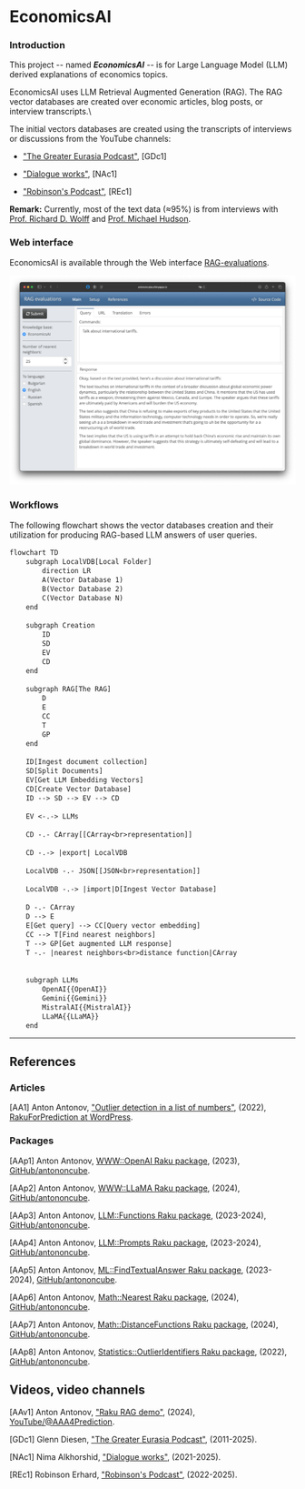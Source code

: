 # EconomicsAI

### Introduction

This project -- named ***EconomicsAI*** -- is for Large Language Model (LLM) derived explanations of economics topics.

EconomicsAI uses LLM Retrieval Augmented Generation (RAG). The RAG vector databases are created over economic articles, blog posts, or interview transcripts.\

The initial vectors databases are created using the transcripts of interviews or discussions from the YouTube channels:

- ["The Greater Eurasia Podcast"](https://www.youtube.com/@GDiesen1), [GDc1]

- ["Dialogue works"](https://www.youtube.com/@dialogueworks01), [NAc1]

- ["Robinson's Podcast"](https://www.youtube.com/@robinsonerhardt), [REc1]

**Remark:** Currently, most of the text data (≈95%) is from interviews with 
[Prof. Richard D. Wolff](https://en.wikipedia.org/wiki/Richard_D._Wolff) 
and 
[Prof. Michael Hudson](https://en.wikipedia.org/wiki/Michael_Hudson_(economist)).

### Web interface

EconomicsAI is available through the Web interface 
[RAG-evaluations](https://antononcube.shinyapps.io/RAG-evaluations).    

[![](./Diagrams/RAG-evaluations-EconomicsAI-tariffs.png)](https://antononcube.shinyapps.io/RAG-evaluations)

### Workflows

The following flowchart shows the vector databases creation and their utilization 
for producing RAG-based LLM answers of user queries. 

```mermaid
flowchart TD
    subgraph LocalVDB[Local Folder]
        direction LR
        A(Vector Database 1)
        B(Vector Database 2)
        C(Vector Database N)
    end

    subgraph Creation
        ID
        SD
        EV
        CD
    end

    subgraph RAG[The RAG]
        D 
        E
        CC
        T 
        GP   
    end

    ID[Ingest document collection]
    SD[Split Documents]
    EV[Get LLM Embedding Vectors]
    CD[Create Vector Database]
    ID --> SD --> EV --> CD

    EV <-.-> LLMs
    
    CD -.- CArray[[CArray<br>representation]]

    CD -.-> |export| LocalVDB

    LocalVDB -.- JSON[[JSON<br>representation]]

    LocalVDB -.-> |import|D[Ingest Vector Database]
 
    D -.- CArray
    D --> E
    E[Get query] --> CC[Query vector embedding]
    CC --> T[Find nearest neighbors]
    T --> GP[Get augmented LLM response]
    T -.- |nearest neighbors<br>distance function|CArray
    

    subgraph LLMs
        OpenAI{{OpenAI}}
        Gemini{{Gemini}}
        MistralAI{{MistralAI}}
        LLaMA{{LLaMA}}
    end
```

-------

## References

### Articles

[AA1] Anton Antonov,
["Outlier detection in a list of numbers"](https://rakuforprediction.wordpress.com/2022/05/29/outlier-detection-in-a-list-of-numbers/),
(2022),
[RakuForPrediction at WordPress](https://rakuforprediction.wordpress.com).

### Packages

[AAp1] Anton Antonov,
[WWW::OpenAI Raku package](https://github.com/antononcube/Raku-WWW-OpenAI),
(2023),
[GitHub/antononcube](https://github.com/antononcube).

[AAp2] Anton Antonov,
[WWW::LLaMA Raku package](https://github.com/antononcube/Raku-WWW-LLaMA),
(2024),
[GitHub/antononcube](https://github.com/antononcube).

[AAp3] Anton Antonov,
[LLM::Functions Raku package](https://github.com/antononcube/Raku-LLM-Functions),
(2023-2024),
[GitHub/antononcube](https://github.com/antononcube).

[AAp4] Anton Antonov,
[LLM::Prompts Raku package](https://github.com/antononcube/Raku-LLM-Prompts),
(2023-2024),
[GitHub/antononcube](https://github.com/antononcube).

[AAp5] Anton Antonov,
[ML::FindTextualAnswer Raku package](https://github.com/antononcube/Raku-ML-FindTextualAnswer),
(2023-2024),
[GitHub/antononcube](https://github.com/antononcube).

[AAp6] Anton Antonov,
[Math::Nearest Raku package](https://github.com/antononcube/Raku-Math-Nearest),
(2024),
[GitHub/antononcube](https://github.com/antononcube).

[AAp7] Anton Antonov,
[Math::DistanceFunctions Raku package](https://github.com/antononcube/Raku-Math-DistanceFunctions),
(2024),
[GitHub/antononcube](https://github.com/antononcube).

[AAp8] Anton Antonov,
[Statistics::OutlierIdentifiers Raku package](https://github.com/antononcube/Raku-Statistics-OutlierIdentifiers),
(2022),
[GitHub/antononcube](https://github.com/antononcube).

## Videos, video channels

[AAv1] Anton Antonov,
["Raku RAG demo"](https://www.youtube.com/watch?v=JHO2Wk1b-Og),
(2024),
[YouTube/@AAA4Prediction](https://www.youtube.com/@AAA4prediction).

[GDc1] Glenn Diesen,
["The Greater Eurasia Podcast"](https://www.youtube.com/@GDiesen1),
(2011-2025).

[NAc1] Nima Alkhorshid,
["Dialogue works"](https://www.youtube.com/@dialogueworks01),
(2021-2025).

[REc1] Robinson Erhard,
["Robinson's Podcast"](https://www.youtube.com/@robinsonerhardt),
(2022-2025).